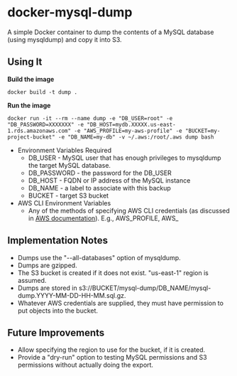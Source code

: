 # docker-mysql-dump

A simple Docker container to dump the contents of a MySQL database (using mysqldump) and copy it into S3.

## Using It

**Build the image**

```
docker build -t dump .
```

**Run the image**

```
docker run -it --rm --name dump -e "DB_USER=root" -e "DB_PASSWORD=XXXXXXX" -e "DB_HOST=mydb.XXXXX.us-east-1.rds.amazonaws.com" -e "AWS_PROFILE=my-aws-profile" -e "BUCKET=my-project-bucket" -e "DB_NAME=my-db" -v ~/.aws:/root/.aws dump bash
```

* Environment Variables Required
  * DB_USER - MySQL user that has enough privileges to mysqldump the target MySQL database.
  * DB_PASSWORD - the password for the DB_USER
  * DB_HOST - FQDN or IP address of the MySQL instance
  * DB_NAME - a label to associate with this backup
  * BUCKET - target S3 bucket
* AWS CLI Environment Variables
  * Any of the methods of specifying AWS CLI credentials (as discussed in [AWS documentation](https://blogs.aws.amazon.com/security/post/Tx3D6U6WSFGOK2H/A-New-and-Standardized-Way-to-Manage-Credentials-in-the-AWS-SDKs)). E.g., AWS_PROFILE, AWS_

## Implementation Notes

* Dumps use the "--all-databases" option of mysqldump.
* Dumps are gzipped.
* The S3 bucket is created if it does not exist. "us-east-1" region is assumed.
* Dumps are stored in s3://BUCKET/mysql-dump/DB_NAME/mysql-dump.YYYY-MM-DD-HH-MM.sql.gz.
* Whatever AWS credentials are supplied, they must have permission to put objects into the bucket.

## Future Improvements

* Allow specifying the region to use for the bucket, if it is created.
* Provide a "dry-run" option to testing MySQL permissions and S3 permissions without actually doing the export.


